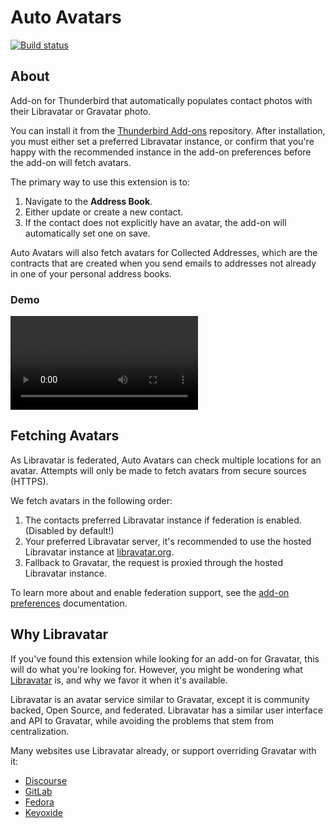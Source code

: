 # Auto Avatars

[![Build status](https://gitlab.com/SethFalco/auto-avatars/badges/main/pipeline.svg)](https://gitlab.com/SethFalco/auto-avatars/commits/main)

## About

Add-on for Thunderbird that automatically populates contact photos with their Libravatar or Gravatar photo.

You can install it from the [Thunderbird Add-ons](https://addons.thunderbird.net/thunderbird/addon/auto-avatars/) repository. After installation, you must either set a preferred Libravatar instance, or confirm that you're happy with the recommended instance in the add-on preferences before the add-on will fetch avatars.

The primary way to use this extension is to:

1. Navigate to the **Address Book**.
2. Either update or create a new contact.
3. If the contact does not explicitly have an avatar, the add-on will automatically set one on save.

Auto Avatars will also fetch avatars for Collected Addresses, which are the contracts that are created when you send emails to addresses not already in one of your personal address books.

### Demo

![Demonstration of the add-on in action. I create a new contact in an empty address book with the email address seth@falco.fun, and then press Save. After saving, Thunderbird updates the contact that was just created to feature the avatar from Libravatar.](./assets/demo.webm)

## Fetching Avatars

As Libravatar is federated, Auto Avatars can check multiple locations for an avatar. Attempts will only be made to fetch avatars from secure sources (HTTPS).

We fetch avatars in the following order:

1. The contacts preferred Libravatar instance if federation is enabled. (Disabled by default!)
2. Your preferred Libravatar server, it's recommended to use the hosted Libravatar instance at [libravatar.org](https://www.libravatar.org).
3. Fallback to Gravatar, the request is proxied through the hosted Libravatar instance.

To learn more about and enable federation support, see the [add-on preferences](./docs/options.md) documentation.

## Why Libravatar

If you've found this extension while looking for an add-on for Gravatar, this will do what you're looking for. However, you might be wondering what [Libravatar](https://www.libravatar.org) is, and why we favor it when it's available.

Libravatar is an avatar service similar to Gravatar, except it is community backed, Open Source, and federated. Libravatar has a similar user interface and API to Gravatar, while avoiding the problems that stem from centralization.

Many websites use Libravatar already, or support overriding Gravatar with it:

* [Discourse](https://github.com/discourse/discourse/pull/9137)
* [GitLab](https://docs.gitlab.com/ee/administration/libravatar.html)
* [Fedora](https://accounts.fedoraproject.org/)
* [Keyoxide](https://keyoxide.org/)
